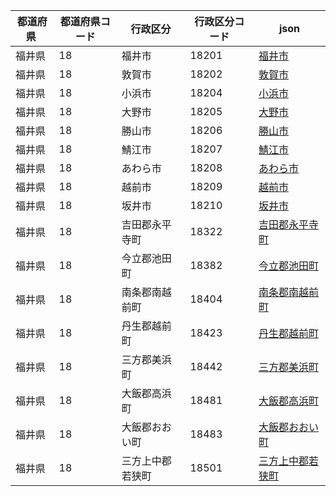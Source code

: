 |  都道府県  | 都道府県コード | 行政区分 | 行政区分コード | json |
|-----------|--------------|--------- |--------------|------|
| 福井県 | 18 | 福井市 | 18201 | [福井市](/topojson/18/18201.topojson) |
| 福井県 | 18 | 敦賀市 | 18202 | [敦賀市](/topojson/18/18202.topojson) |
| 福井県 | 18 | 小浜市 | 18204 | [小浜市](/topojson/18/18204.topojson) |
| 福井県 | 18 | 大野市 | 18205 | [大野市](/topojson/18/18205.topojson) |
| 福井県 | 18 | 勝山市 | 18206 | [勝山市](/topojson/18/18206.topojson) |
| 福井県 | 18 | 鯖江市 | 18207 | [鯖江市](/topojson/18/18207.topojson) |
| 福井県 | 18 | あわら市 | 18208 | [あわら市](/topojson/18/18208.topojson) |
| 福井県 | 18 | 越前市 | 18209 | [越前市](/topojson/18/18209.topojson) |
| 福井県 | 18 | 坂井市 | 18210 | [坂井市](/topojson/18/18210.topojson) |
| 福井県 | 18 | 吉田郡永平寺町 | 18322 | [吉田郡永平寺町](/topojson/18/18322.topojson) |
| 福井県 | 18 | 今立郡池田町 | 18382 | [今立郡池田町](/topojson/18/18382.topojson) |
| 福井県 | 18 | 南条郡南越前町 | 18404 | [南条郡南越前町](/topojson/18/18404.topojson) |
| 福井県 | 18 | 丹生郡越前町 | 18423 | [丹生郡越前町](/topojson/18/18423.topojson) |
| 福井県 | 18 | 三方郡美浜町 | 18442 | [三方郡美浜町](/topojson/18/18442.topojson) |
| 福井県 | 18 | 大飯郡高浜町 | 18481 | [大飯郡高浜町](/topojson/18/18481.topojson) |
| 福井県 | 18 | 大飯郡おおい町 | 18483 | [大飯郡おおい町](/topojson/18/18483.topojson) |
| 福井県 | 18 | 三方上中郡若狭町 | 18501 | [三方上中郡若狭町](/topojson/18/18501.topojson) |
